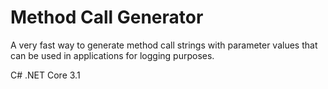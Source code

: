 # Method Call Generator
A very fast way to generate method call strings with parameter values that can be used in applications for logging purposes.

C# .NET Core 3.1
